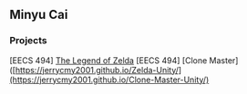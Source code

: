 ## Minyu Cai

### Projects

[EECS 494] [The Legend of Zelda](https://jerrycmy2001.github.io/Zelda-Unity/)
[EECS 494] [Clone Master]([https://jerrycmy2001.github.io/Zelda-Unity/](https://jerrycmy2001.github.io/Clone-Master-Unity/)
